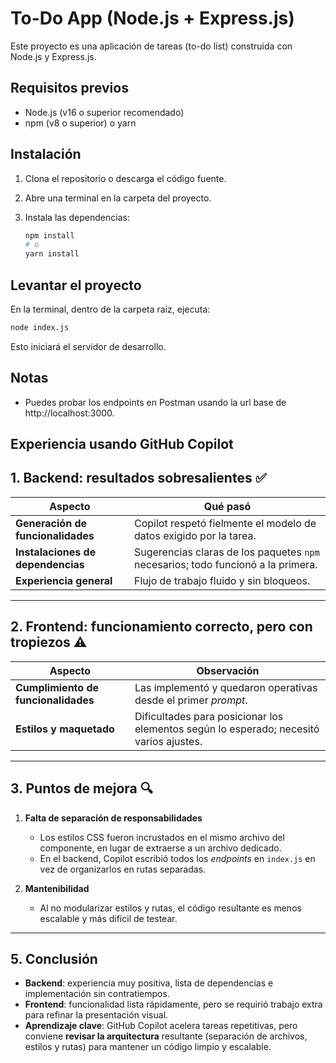 # To-Do App (Node.js + Express.js)

Este proyecto es una aplicación de tareas (to-do list) construida con Node.js y Express.js.

## Requisitos previos

- Node.js (v16 o superior recomendado)
- npm (v8 o superior) o yarn

## Instalación

1. Clona el repositorio o descarga el código fuente.
2. Abre una terminal en la carpeta del proyecto.
3. Instala las dependencias:

   ```bash
   npm install
   # o
   yarn install
   ```

## Levantar el proyecto

En la terminal, dentro de la carpeta raiz, ejecuta:

```bash
node index.js
```

Esto iniciará el servidor de desarrollo.

## Notas

- Puedes probar los endpoints en Postman usando la url base de http://localhost:3000.

## Experiencia usando GitHub Copilot

## 1. Backend: resultados sobresalientes ✅

| Aspecto | Qué pasó |
|---------|----------|
| **Generación de funcionalidades** | Copilot respetó fielmente el modelo de datos exigido por la tarea. |
| **Instalaciones de dependencias** | Sugerencias claras de los paquetes `npm` necesarios; todo funcionó a la primera. |
| **Experiencia general** | Flujo de trabajo fluido y sin bloqueos. |

---

## 2. Frontend: funcionamiento correcto, pero con tropiezos ⚠️

| Aspecto | Observación |
|---------|-------------|
| **Cumplimiento de funcionalidades** | Las implementó y quedaron operativas desde el primer *prompt*. |
| **Estilos y maquetado** | Dificultades para posicionar los elementos según lo esperado; necesitó varios ajustes. |

---

## 3. Puntos de mejora 🔍

1. **Falta de separación de responsabilidades**  
   - Los estilos CSS fueron incrustados en el mismo archivo del componente, en lugar de extraerse a un archivo dedicado.  
   - En el backend, Copilot escribió todos los *endpoints* en `index.js` en vez de organizarlos en rutas separadas.

2. **Mantenibilidad**  
   - Al no modularizar estilos y rutas, el código resultante es menos escalable y más difícil de testear.

---

## 5. Conclusión
- **Backend**: experiencia muy positiva, lista de dependencias e implementación sin contratiempos.  
- **Frontend**: funcionalidad lista rápidamente, pero se requirió trabajo extra para refinar la presentación visual.  
- **Aprendizaje clave**: GitHub Copilot acelera tareas repetitivas, pero conviene **revisar la arquitectura** resultante (separación de archivos, estilos y rutas) para mantener un código limpio y escalable.
